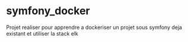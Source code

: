 # symfony_docker
Projet realiser pour apprendre a dockeriser un projet sous symfony deja existant et utiliser la stack elk
